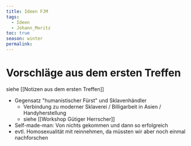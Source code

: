 ```yaml
---
title: Ideen FJM
tags:
  - Ideen
  - Johann_Moritz
toc: true
season: winter
permalink:
---
```

# Vorschläge aus dem ersten Treffen 

siehe [[Notizen aus dem ersten Treffen]] 

- Gegensatz "humanistischer Fürst" und Sklavenhändler 
	- Verbindung zu moderner Sklaverei / Billigarbeit in Asien / Handyherstellung
	- siehe [[Workshop Gütiger Herrscher]]
- Self-made-man: Von nichts gekommen und dann so erfolgreich
- evtl. Homosexualität mit reinnehmen, da müssten wir aber noch einmal nachforschen